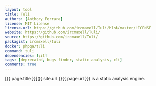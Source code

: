 ```yaml
---
layout: tool
title: Tuli
authors: [Anthony Ferrara]
license: MIT License 
license-url: https://github.com/ircmaxell/Tuli/blob/master/LICENSE
website: https://github.com/ircmaxell/Tuli/
source: https://github.com/ircmaxell/Tuli/ 
packagist: ircmaxell/tuli
docker: phpqa/tuli
command: tuli
dependencies: [git] 
tags: [deprecated, bugs finder, static analysis, cli] 
comments: true
---
```


[{{ page.title }}]({{ site.url }}{{ page.url }}) is a static analysis engine.

<!--more--> 
